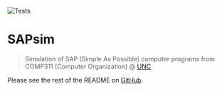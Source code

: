 ![Tests](https://github.com/jesse-wei/SAPsim/actions/workflows/tests.yml/badge.svg)

# SAPsim

> Simulation of SAP (Simple As Possible) computer programs from COMP311 (Computer Organization) @ [UNC](https://unc.edu)

Please see the rest of the README on [GitHub](https://github.com/jesse-wei/SAPsim).
